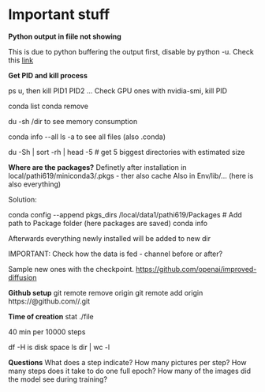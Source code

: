 # Important stuff

**Python output in fiile not showing**

This is due to python buffering the output first, disable by python -u.
Check this [link](https://unix.stackexchange.com/questions/45913/is-there-a-way-to-redirect-nohup-output-to-a-log-file-other-than-nohup-out)

**Get PID and kill process**

ps u, then kill PID1 PID2 ...
Check GPU ones with nvidia-smi, kill PID

conda list
conda remove

du -sh /dir to see memory consumption

conda info --all 
ls -a to see all files (also .conda)

du -Sh | sort -rh | head -5  # get 5 biggest directories with estimated size


**Where are the packages?**
Definetly after installation in local/pathi619/miniconda3/.pkgs - ther also cache
Also in Env/lib/... (here is also everything)


Solution:

conda config --append pkgs_dirs /local/data1/pathi619/Packages # Add path to Package folder (here packages are saved)
conda info 

Afterwards everything newly installed will be added to new dir


IMPORTANT: Check how the data is fed - channel before or after?

Sample new ones with the checkpoint.
https://github.com/openai/improved-diffusion


**Github setup**
git remote remove origin
git remote add origin https://<TOKEN>@github.com/<USERNAME>/<REPO>.git


**Time of creation**
stat ./file

40 min per 10000 steps

df -H is disk space
ls dir | wc -l


**Questions**
What does a step indicate? How many pictures per step? How many steps does it take to do one full epoch? How many of the images did the model see during training?